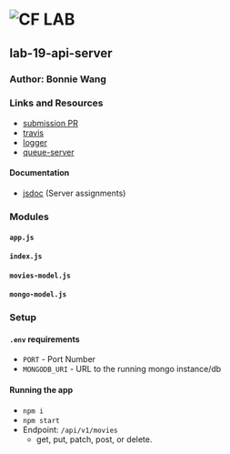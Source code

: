 # ![CF](http://i.imgur.com/7v5ASc8.png) LAB

## lab-19-api-server

### Author: Bonnie Wang

### Links and Resources

- [submission PR](http://xyz.com)
- [travis](http://xyz.com)
- [logger](http://xyz.com)
- [queue-server](http://xyz.com)

#### Documentation

- [jsdoc](http://xyz.com) (Server assignments)

### Modules

#### `app.js`

#### `index.js`

#### `movies-model.js`

#### `mongo-model.js`

### Setup

#### `.env` requirements

- `PORT` - Port Number
- `MONGODB_URI` - URL to the running mongo instance/db

#### Running the app

- `npm i`
- `npm start`
- Endpoint: `/api/v1/movies`
  - get, put, patch, post, or delete.
